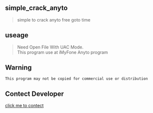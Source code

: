 ## simple_crack_anyto
>simple to crack anyto free goto time

## useage
>Need Open File With UAC Mode.\
>This program use at iMyFone Anyto program

## Warning

  `This program may not be copied for commercial use or distribution`
## Contect Developer
  [click me to contect](https://fb.com/o123444ya)
